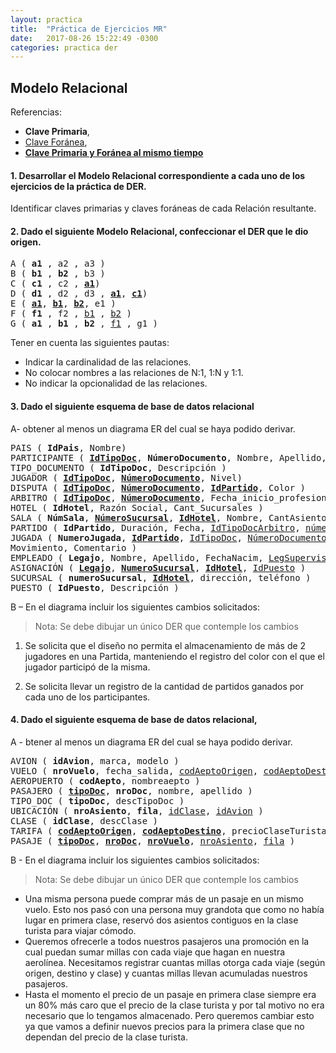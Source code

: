 ```yaml
---
layout: practica
title:  "Práctica de Ejercicios MR"
date:   2017-08-26 15:22:49 -0300
categories: practica der
---
```


## Modelo Relacional

Referencias:

* <b>Clave Primaria​</b>, 
* <u>Clave Foránea</u>, 
* <b><u>Clave Primaria y Foránea al mismo tiempo</u></b>

#### 1. Desarrollar el Modelo Relacional correspondiente a cada uno de los ejercicios de la práctica de DER.

Identificar claves primarias y claves foráneas de cada Relación resultante.

#### 2. Dado el siguiente Modelo Relacional, confeccionar el DER que le dio origen.

<pre>
A ( <b>a1</b> ​, a2 , a3 )
B ( <b>b1</b> , <b>b2</b> ​, b3 )
C ( <b>c1</b> ​, c2 , <b><u>​a1​​</u></b>)
D ( <b>d1</b> ​, d2 , d3 , <b><u>​a1</u>​</b>, <b><u>​c1​​</u></b>)
E ( <b><u>​a1​</u></b>, <b><u>​b1​</u></b>, <b><u>​b2​​</u></b>, e1 )
F ( <b>f1</b> ​, f2 , <u>b1</u> , <u>b2</u> )
G ( <b>a1</b> , <b>b1</b> , <b>b2</b> ​, <u>f1</u> , g1 )
</pre>

Tener en cuenta las siguientes pautas:

* Indicar la cardinalidad de las relaciones.
* No colocar nombres a las relaciones de N:1, 1:N y 1:1.
* No indicar la opcionalidad de las relaciones.

#### 3. ​Dado el siguiente esquema de base de datos relacional

A- obtener al menos un diagrama ER del cual se haya podido derivar.

<pre>
PAIS ( <b>IdPais</b>​, Nombre)
PARTICIPANTE ( <u><b>IdTipoDoc​</b></u>, <b>NúmeroDocumento​</b>, Nombre, Apellido, Dirección, Teléfono, <u>IdPais</u>, <u>IdHotel</u>, <u>NumeroSucursal</u>, TipoParticipante )
TIPO_DOCUMENTO ( <b>IdTipoDoc​</b>, Descripción )
JUGADOR ( <u><b>IdTipoDoc​</b></u>, <u><b>​NúmeroDocumento​</b></u>, Nivel)
DISPUTA ( <u><b>IdTipoDoc​</b></u>, <u><b>​NúmeroDocumento​</b></u>, <u><b>​IdPartido​</b></u>, Color )
ARBITRO ( <u><b>IdTipoDoc​</b></u>, <u><b>​NúmeroDocumento​</b></u>, Fecha_inicio_profesional )
HOTEL ( <b>IdHotel​</b>, Razón Social, Cant_Sucursales )
SALA ( <b>NúmSala​</b>, <u><b>NúmeroSucursal</b></u>, <u><b>IdHotel​</b></u>, Nombre, CantAsientos )
PARTIDO ( <b>IdPartido​</b>, Duración, Fecha, <u>IdTipoDocArbitro</u>, <u>númeroDocumentoArbitro</u>, <u>NumeroSala</u>, <u>NúmeroSucursal</u>, <u>IdHotel</u> )
JUGADA ( <b>NumeroJugada​</b>, <u><b>IdPartido​</b></u>, <u>IdTipoDoc</u>, <u>NúmeroDocumento</u>,
Movimiento, Comentario )
EMPLEADO ( <b>Legajo​</b>, Nombre, Apellido, FechaNacim, <u>LegSupervisor</u> )
ASIGNACIÓN ( <u><b>Legajo​</b></u>, <u><b>​NumeroSucursal​</b></u>, <u><b>​IdHotel​</b></u>, <u>IdPuesto</u> )
SUCURSAL ( <b>numeroSucursal</b>, <b><u>​IdHotel​</u></b>, dirección, teléfono )
PUESTO ( <b>IdPuesto​</b>, Descripción )
</pre>

B – En el diagrama incluir los siguientes cambios solicitados:

>Nota: Se debe dibujar un único DER que contemple los cambios

1. Se solicita que el diseño no permita el almacenamiento de más de 2 jugadores
en una Partida, manteniendo el registro del color con el que el jugador participó
de la misma.

1. Se solicita llevar un registro de la cantidad de partidos ganados por cada
uno de los participantes.

#### 4. Dado el siguiente esquema de base de datos relacional, 

A - btener al menos un diagrama ER del cual se haya podido derivar.

<pre>
AVION ( <b>idAvion</b>, marca, modelo )
VUELO ( <b>nroVuelo</b>, fecha_salida, <u>codAeptoOrigen</u>, <u>codAeptoDestino</u>, <u>idAvion</u> )
AEROPUERTO ( <b>codAepto</b>, nombreaepto )
PASAJERO ( <u><b>tipoDoc</b></u>, <b>nroDoc</b>, nombre, apellido )
TIPO_DOC ( <b>tipoDoc</b>, descTipoDoc )
UBICACIÓN ( <b>nroAsiento</b>, <b>fila</b>, <u>idClase</u>, <u>idAvion</u> )
CLASE ( <b>idClase</b>, descClase )
TARIFA ( <b><u>codAeptoOrigen</u></b>, <b><u>codAeptoDestino</u></b>, precioClaseTurista, <u>fechaDesde</u>, fechaHasta )
PASAJE ( <b><u>tipoDoc</u></b>, <b><u>nroDoc</u></b>, <b><u>nroVuelo</u></b>, <u>nroAsiento</u>, <u>fila</u> )
</pre>

B - En el diagrama incluir los siguientes cambios solicitados:

>Nota: Se debe dibujar un único DER que contemple los cambios

* Una misma persona puede comprar más de un pasaje en un mismo vuelo. Esto nos pasó con una persona muy grandota que como no había lugar en primera clase, reservó dos asientos contiguos en la clase turista para viajar cómodo.
* Queremos ofrecerle a todos nuestros pasajeros una promoción en la cual puedan sumar millas con cada viaje que hagan en nuestra aerolínea. Necesitamos registrar cuantas millas otorga cada viaje (según origen, destino y clase) y cuantas millas llevan acumuladas nuestros pasajeros.
* Hasta el momento el precio de un pasaje en primera clase siempre era un 80% más caro que el precio de la clase turista y por tal motivo no era necesario que lo tengamos almacenado. Pero queremos cambiar esto ya que vamos a definir nuevos precios para la primera clase que no dependan del precio de la clase turista.

